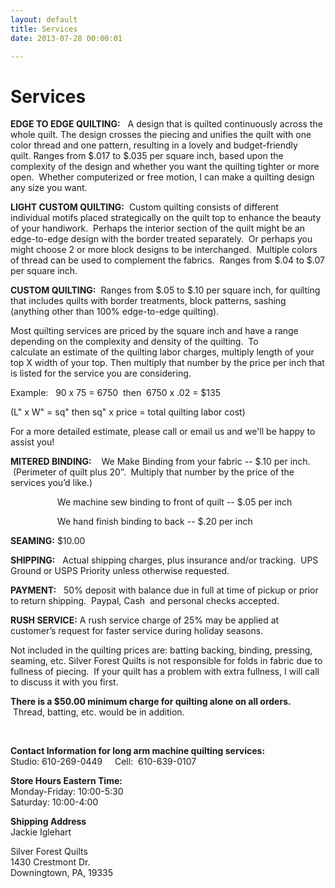 ```yaml
---
layout: default
title: Services
date: 2013-07-28 00:00:01

---
```


# Services

**EDGE TO EDGE QUILTING:**   A design that is quilted continuously across
the whole quilt. The design crosses the piecing and unifies the quilt
with one color thread and one pattern, resulting in a lovely and
budget-friendly quilt. Ranges from $.017 to $.035 per square inch,
based upon the complexity of the design and whether you want the
quilting tighter or more open.  Whether computerized or free motion, I
can make a quilting design any size you want.

**LIGHT CUSTOM QUILTING:**  Custom quilting consists of different
individual motifs placed strategically on the quilt top to enhance the
beauty of your handiwork.  Perhaps the interior section of the quilt
might be an edge-to-edge design with the border treated separately.  Or
perhaps you might choose 2 or more block designs to be interchanged. 
Multiple colors of thread can be used to complement the fabrics.  Ranges
from $.04 to $.07 per square inch.  

**CUSTOM QUILTING:**  Ranges from $.05 to $.10 per square inch, for
quilting that includes quilts with border treatments, block patterns,
sashing (anything other than 100% edge-to-edge quilting).

Most quilting services are priced by the square inch and have a range
depending on the complexity and density of the quilting.  To
calculate an estimate of the quilting labor charges, multiply length of
your top X width of your top. Then multiply that number by the price per
inch that is listed for the service you are considering. 

Example:   90 x 75 = 6750  then  6750 x .02 = $135

(L" x W" = sq" then sq" x price = total quilting labor cost)

For a more detailed estimate, please call or email us and we'll be happy
to assist you!

**MITERED BINDING:**    We Make Binding from your fabric -- $.10 per inch.
 (Perimeter of quilt plus 20”.  Multiply that number by the price of the
services you’d like.)

                   We machine sew binding to front of quilt -- $.05 per
inch

                   We hand finish binding to back -- $.20 per inch

**SEAMING:** $10.00

**SHIPPING:**   Actual shipping charges, plus insurance and/or tracking. 
UPS Ground or USPS Priority unless otherwise requested.

**PAYMENT:**   50% deposit with balance due in full at time of pickup or
prior to return shipping.  Paypal, Cash  and personal checks accepted.

**RUSH SERVICE:** A rush service charge of 25% may be applied at customer’s
request for faster service during holiday seasons.

Not included in the quilting prices are: batting backing, binding,
pressing, seaming, etc. Silver Forest Quilts is not responsible for
folds in fabric due to fullness of piecing.  If your quilt has a problem
with extra fullness, I will call to discuss it with you first.

**There is a $50.00 minimum charge for quilting alone on all orders.**
 Thread, batting, etc. would be in addition.

 

**Contact Information for long arm machine quilting services:**<br />
Studio: 610-269-0449     Cell:  610-639-0107

**Store Hours Eastern Time:**<br />
Monday-Friday: 10:00-5:30 <br />
Saturday: 10:00-4:00

**Shipping Address**<br />
Jackie Iglehart

Silver Forest Quilts<br />
1430 Crestmont Dr.<br />
Downingtown, PA, 19335<br />
